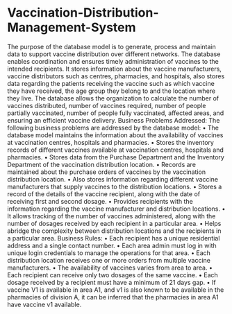 # Vaccination-Distribution-Management-System
The purpose of the database model is to generate, process and maintain data to support vaccine distribution over different networks. The database enables coordination and ensures timely administration of vaccines to the intended recipients. It stores information about the vaccine manufacturers, vaccine distributors such as centres, pharmacies, and hospitals, also stores data regarding the patients receiving the vaccine such as which vaccine they have received, the age group they belong to and the location where they live. The database allows the organization to calculate the number of vaccines distributed, number of vaccines required, number of people partially vaccinated, number of people fully vaccinated, affected areas, and ensuring an efficient vaccine delivery. Business Problems Addressed: The following business problems are addressed by the database model: • The database model maintains the information about the availability of vaccines at vaccination centres, hospitals and pharmacies. • Stores the inventory records of different vaccines available at vaccination centres, hospitals and pharmacies. • Stores data from the Purchase Department and the Inventory Department of the vaccination distribution location. • Records are maintained about the purchase orders of vaccines by the vaccination distribution location. • Also stores information regarding different vaccine manufacturers that supply vaccines to the distribution locations. • Stores a record of the details of the vaccine recipient, along with the date of receiving first and second dosage. • Provides recipients with the information regarding the vaccine manufacturer and distribution locations. • It allows tracking of the number of vaccines administered, along with the number of dosages received by each recipient in a particular area. • Helps abridge the complexity between distribution locations and the recipients in a particular area. Business Rules: • Each recipient has a unique residential address and a single contact number. • Each area admin must log in with unique login credentials to manage the operations for that area. • Each distribution location receives one or more orders from multiple vaccine manufacturers. • The availability of vaccines varies from area to area. • Each recipient can receive only two dosages of the same vaccine. • Each dosage received by a recipient must have a minimum of 21 days gap. • If vaccine V1 is available in area A1, and v1 is also known to be available in the pharmacies of division A, it can be inferred that the pharmacies in area A1 have vaccine v1 available.
